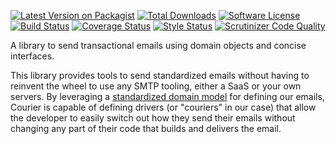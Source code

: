 [![Latest Version on Packagist][ico-version]][link-packagist]
[![Total Downloads][ico-downloads]][link-downloads]
[![Software License][ico-license]](LICENSE)
[![Build Status][ico-travisci]][link-travisci]
[![Coverage Status][ico-coverage]][link-coverage]
[![Style Status][ico-styleci]][link-styleci]
[![Scrutinizer Code Quality][ico-scrutinizer]][link-scrutinizer]

A library to send transactional emails using domain objects and concise
interfaces.

This library provides tools to send standardized emails without having to
reinvent the wheel to use any SMTP tooling, either a SaaS or your own
servers. By leveraging a [standardized domain
model](https://github.com/quartzy/php-email) for defining our emails, Courier is
capable of defining drivers (or "couriers" in our case) that allow the developer
to easily switch out how they send their emails without changing any part of
their code that builds and delivers the email.

[ico-version]: https://img.shields.io/packagist/v/quartzy/courier.svg?style=flat-square
[ico-license]: https://img.shields.io/badge/license-Apache%202.0-brightgreen.svg?style=flat-square
[ico-travisci]: https://img.shields.io/travis/quartzy/courier.svg?style=flat-square
[ico-coverage]: https://img.shields.io/scrutinizer/coverage/g/quartzy/courier.svg?style=flat-square
[ico-styleci]: https://styleci.io/repos/98693280/shield
[ico-scrutinizer]: https://img.shields.io/scrutinizer/g/quartzy/courier.svg?style=flat-square
[ico-downloads]: https://img.shields.io/packagist/dt/quartzy/courier.svg?style=flat-square

[link-packagist]: https://packagist.org/packages/quartzy/courier
[link-travisci]: https://travis-ci.org/quartzy/courier
[link-coverage]: https://scrutinizer-ci.com/g/quartzy/courier
[link-styleci]: https://styleci.io/repos/98693280
[link-scrutinizer]: https://scrutinizer-ci.com/g/quartzy/courier
[link-downloads]: https://packagist.org/packages/quartzy/courier
